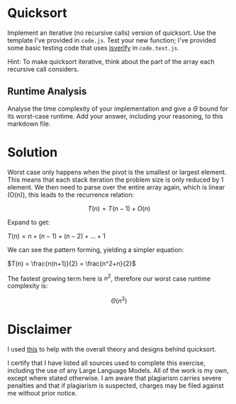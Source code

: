 # Quicksort

Implement an iterative (no recursive calls) version of quicksort. Use the
template I've provided in `code.js`. Test your new function; I've provided some
basic testing code that uses [jsverify](https://jsverify.github.io/) in
`code.test.js`.

Hint: To make quicksort iterative, think about the part of the array each
recursive call considers.

## Runtime Analysis

Analyse the time complexity of your implementation and give a $\Theta$ bound for
its worst-case runtime. Add your answer, including your reasoning, to this
markdown file.


# Solution

Worst case only happens when the pivot is the smallest or largest element. This means that each stack iteration the problem size is only reduced by 1 element. We then need to parse over the entire array again, which is linear (O(n)), this leads to the recurrence relation:

$$ T(n) = T(n-1) + O(n)$$

Expand to get:

$T(n) = n + (n-1) + (n-2)+... + 1$

We can see the pattern forming, yielding a simpler equation:

$T(n) = \frac{n(n+1)}{2} = \frac{n^2+n}{2}$

The fastest growing term here is $n^2$, therefore our worst case runtime complexity is:

$$\Theta(n^2)$$

# Disclaimer

I used [this](https://en.wikipedia.org/wiki/Quicksort) to help with the overall theory and designs behind quicksort.

I certify that I have listed all sources used to complete this exercise, including the use of any Large Language Models. All of the work is my own, except where stated otherwise. I am aware that plagiarism carries severe penalties and that if plagiarism is suspected, charges may be filed against me without prior notice.
